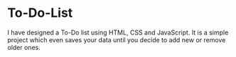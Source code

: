 # To-Do-List
I have designed a To-Do list using HTML, CSS and JavaScript. It is a simple project which even saves your data until you decide to add new or remove older ones.

